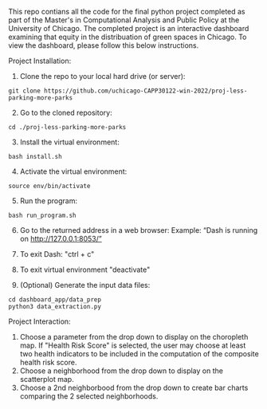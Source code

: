 This repo contians all the code for the final python project completed as part of the Master's in Computational Analysis and Public Policy at the University of Chicago. The completed project is an interactive dashboard examining that equity in the distribuation of green spaces in Chicago. To view the dashboard, please follow this below instructions. 

Project Installation:
1. Clone the repo to your local hard drive (or server):
```
git clone https://github.com/uchicago-CAPP30122-win-2022/proj-less-parking-more-parks
```

2. Go to the cloned repository:
```
cd ./proj-less-parking-more-parks
```

3. Install the virtual environment:
```
bash install.sh
```

4. Activate the virtual environment:
```
source env/bin/activate
```

5. Run the program:
```
bash run_program.sh
```

6. Go to the returned address in a web browser:
Example: “Dash is running on http://127.0.0.1:8053/”

7. To exit Dash: "ctrl + c"

8. To exit virtual environment "deactivate"

9. (Optional) Generate the input data files:
```
cd dashboard_app/data_prep
python3 data_extraction.py
```

Project Interaction:
1. Choose a parameter from the drop down to display on the choropleth map. If "Health Risk Score" is selected, the user may choose at least two health indicators to be included in the computation of the composite health risk score.
2. Choose a neighborhood from the drop down to display on the scatterplot map.
3. Choose a 2nd neighborbood from the drop down to create bar charts comparing the 2 selected neighborhoods.

